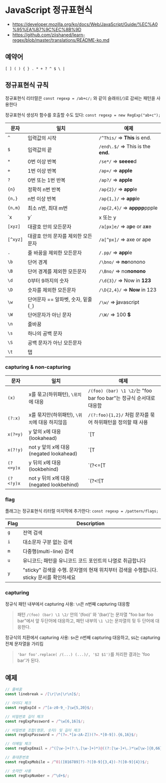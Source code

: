 # JavaScript 정규표현식

- <https://developer.mozilla.org/ko/docs/Web/JavaScript/Guide/%EC%A0%95%EA%B7%9C%EC%8B%9D>
- <https://github.com/ziishaned/learn-regex/blob/master/translations/README-ko.md>

## 예약어

`[ ] ( ) { } . * + ? ^ $ \ |`

## 정규표현식 규칙

정규표현식 리터럴은 `const regexp = /ab+c/;` 와 같이 슬래쉬(`/`)로 감싸는 패턴을 사용한다

정규표현식 생성자 함수를 호출할 수도 있다: `const regexp = new RegExp("ab+c");`

| 문자     | 일치                                | 예제                               |
| -------- | ----------------------------------- | ---------------------------------- |
| `^`      | 입력값의 시작                       | `/^This/` => **This** is end.      |
| `$`      | 입력값의 끝                         | `/end\.$/` => This is the **end.** |
| `*`      | 0번 이상 반복                       | `/se*/` => **seeee**d              |
| `+`      | 1번 이상 반복                       | `/ap+/` => **apple**               |
| `?`      | 0번 또는 1번 반복                   | `/ap?/` => **apple**               |
| `{n}`    | 정확히 n번 반복                     | `/ap{2}/` => **app**le             |
| `{n,}`   | n번 이상 반복                       | `/ap{1,}/` => **app**le            |
| `{n,m}`  | 최소 n번, 최대 m번                  | `/ap{2,4}/` => **apppp**ppple      |
| `x|y`    | x 또는 y                            | `/p|l/` => a**ppppl**e             |
| `[xyz]`  | 대괄호 안의 모든문자                | `/a[px]e/` => a**p**e or a**x**e   |
| `[^xyz]` | 대괄호 안의 문자를 제외한 모든문자  | `/a[^px]/` => axe or ape           |
| `.`      | 줄 바꿈을 제외한 모든문자           | `/.pp/` => **app**le               |
| `\b`     | 단어 경계                           | `/\bno/` => **no**nonono           |
| `\B`     | 단어 경계를 제외한 모든문자         | `/\Bno/` => no**nonono**           |
| `\d`     | 0부터 9까지의 숫자                  | `/\d{3}/` => Now in **123**        |
| `\D`     | 숫자를 제외한 모든문자              | `/\D{2,4}/` => **Now** in 123      |
| `\w`     | 단어문자 == 알파벳, 숫자, 밑줄(`_`) | `/\w/` => **j**avascript           |
| `\W`     | 단어문자가 아닌 문자                | `/\W/` => 100 **\$**               |
| `\n`     | 줄바꿈                              |                                    |
| `\s`     | 하나의 공백 문자                    |                                    |
| `\S`     | 공백 문자가 아닌 모든문자           |                                    |
| `\t`     | 탭                                  |                                    |

### capturing & non-capturing

| 문자      | 일치                                          | 예제                                                               |
| --------- | --------------------------------------------- | ------------------------------------------------------------------ |
| `(x)`     | x를 묶고(하위패턴), `\위치`에 대응            | `/(foo) (bar) \1 \2/`는 "foo bar foo bar"는 정규식 순서대로 대응함 |
| `(?:x)`   | x를 묶지만(하위패턴), `\위치`에 대응 하지않음 | `/(?:foo){1,2}/` 처럼 문자를 묶어 하위패턴을 정의할 때 사용        |
| `x(?=y)`  | y 앞의 x에 대응 (lookahead)                   | `[T|t]he(?=\sfat)` => **The** fat cat sat on the mat.              |
| `x(?!y)`  | not y 앞의 x에 대응 (negated lookahead)       | `[T|t]he(?!\sfat)` => The fat cat sat on **the** mat.              |
| `(?<=y)x` | y 뒤의 x에 대응 (lookbehind)                  | `(?<=[T|t]he\s)(fat|mat)` => The **fat** cat sat on the **mat**.   |
| `(?<!y)x` | not y 뒤의 x에 대응 (negated lookbehind)      | `(?<![T|t]he\s)(cat)` => The cat sat on **cat**.                   |

### flag

플래그는 정규표현식 리터럴 마지막에 추가한다: `const regexp = /pattern/flags;`

| Flag | Description                                                                              |
| ---- | ---------------------------------------------------------------------------------------- |
| `g`  | 전역 검색                                                                                |
| `i`  | 대소문자 구분 없는 검색                                                                  |
| `m`  | 다중행(multi-line) 검색                                                                  |
| `u`  | 유니코드; 패턴을 유니코드 코드 포인트의 나열로 취급합니다                                |
| `y`  | "sticky" 검색을 수행. 문자열의 현재 위치부터 검색을 수행합니다. sticky 문서를 확인하세요 |

### capturing

정규식 패턴 내부에서 capturing 사용: `\n`은 n번째 capturing 대응함

> 패턴 `/(foo) (bar) \1 \2/` 안의 '(foo)' 와 '(bar)'는 문자열 "foo bar foo bar"에서 앞 두단어에 대응하고, 패턴 내부의 `\1 \2`는 문자열의 뒷 두 단어에 대응한다.

정규식의 치환에서 capturing 사용: `$n`은 n번째 capturing 대응하고, `$&`는 capturing 전체 문자열을 가리킴

> `'bar foo'.replace( /(...) (...)/, '$2 $1')`를 처리한 결과는 'foo bar'가 된다.

## 예제

```js
// 줄바꿈
const linebreak = /[\r|\n|\r\n]$/;

// 아이디 체크
const regExpId = /^[a-z0-9_-]\w{5,20}$/;

// 비밀번호 길이 체크
const regExpPassword = /^\w[6,16]$/;

// 비밀번호 조합(영문, 숫자) 및 길이 체크
const regExpPassword = /^(?=.*[a-zA-Z])(?=.*[0-9]).{6,16}$/;

// 이메일 체크
const regExpEmail = /^([\w-]+(?:\.[\w-]+)*)@((?:[\w-]+\.)*\w[\w-]{0,66})\.([a-z]{2,6}(?:\.[a-z]{2})?)$/;

// 휴대폰번호
const regExpMobile = /^01([016789]?)-?([0-9]{3,4})-?([0-9]{4})$/;

// 숫자만 사용
const regExpNumber = /^\d+$/;
```
